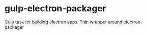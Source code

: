 # gulp-electron-packager
Gulp task for building electron apps. Thin wrapper around electron-packager